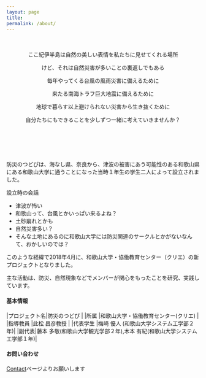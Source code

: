 ```yaml
---
layout: page
title: 
permalink: /about/
---
```


<br/>

<br/>

<div style="text-align: center;">
ここ紀伊半島は自然の美しい表情を私たちに見せてくれる場所

けど、それは自然災害が多いことの裏返しでもある

毎年やってくる台風の風雨災害に備えるために

来たる南海トラフ巨大地震に備えるために

地球で暮らす以上避けられない災害から生き抜くために

自分たちにもできることを少しずつ一緒に考えていきませんか？
</div>

<br/>

<br/>

<br/>

<br/>


防災のつどぴは、海なし県、奈良から、津波の被害にあう可能性のある和歌山県にある和歌山大学に通うことになった当時１年生の学生二人によって設立されました。

設立時の会話

- 津波が怖い
- 和歌山って、台風とかいっぱい来るよね？
- 土砂崩れとかも
- 自然災害多い？
- そんな土地にあるのに和歌山大学には防災関連のサークルとかがないなんて、おかしいのでは？

このような経緯で2018年4月に、和歌山大学・協働教育センター（クリエ）の新プロジェクトとなりました。

主な活動は、防災、自然現象などでメンバーが関心をもったことを研究、実践しています。

#### 基本情報


|プロジェクト名|防災のつどぴ                         |
|所属         |和歌山大学・協働教育センター(クリエ)   |
|指導教員      |此松 昌彦教授                        |
|代表学生      |梅崎 優人 (和歌山大学システム工学部２年)|
|副代表|藤本 多敬(和歌山大学観光学部２年),木本 有紀(和歌山大学システム工学部１年)|


#### お問い合わせ

[Contact](https://tsudopi.github.io/contact)ページよりお願いします